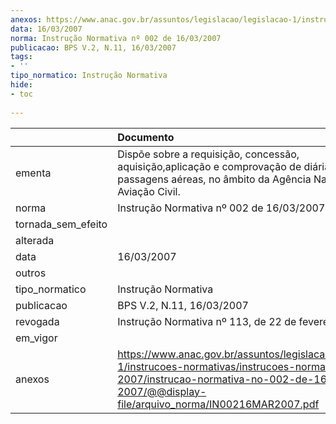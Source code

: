 ```yaml
---
anexos: https://www.anac.gov.br/assuntos/legislacao/legislacao-1/instrucoes-normativas/instrucoes-normativas-2007/instrucao-normativa-no-002-de-16-03-2007/@@display-file/arquivo_norma/IN00216MAR2007.pdf
data: 16/03/2007
norma: Instrução Normativa nº 002 de 16/03/2007
publicacao: BPS V.2, N.11, 16/03/2007
tags:
- ''
tipo_normatico: Instrução Normativa
hide: 
- toc 
 
---
```


|                    | Documento                                                                                                                                                                                          |
|:-------------------|:---------------------------------------------------------------------------------------------------------------------------------------------------------------------------------------------------|
| ementa             | Dispõe sobre a requisição, concessão, aquisição,aplicação e comprovação de diárias e passagens aéreas, no âmbito da Agência Nacional de Aviação Civil.                                             |
| norma              | Instrução Normativa nº 002 de 16/03/2007                                                                                                                                                           |
| tornada_sem_efeito |                                                                                                                                                                                                    |
| alterada           |                                                                                                                                                                                                    |
| data               | 16/03/2007                                                                                                                                                                                         |
| outros             |                                                                                                                                                                                                    |
| tipo_normatico     | Instrução Normativa                                                                                                                                                                                |
| publicacao         | BPS V.2, N.11, 16/03/2007                                                                                                                                                                          |
| revogada           | Instrução Normativa nº 113, de 22 de fevereiro de 2017.                                                                                                                                            |
| em_vigor           |                                                                                                                                                                                                    |
| anexos             | https://www.anac.gov.br/assuntos/legislacao/legislacao-1/instrucoes-normativas/instrucoes-normativas-2007/instrucao-normativa-no-002-de-16-03-2007/@@display-file/arquivo_norma/IN00216MAR2007.pdf |